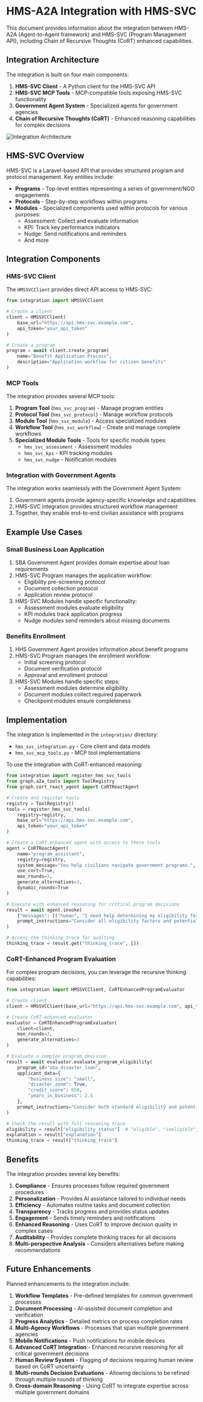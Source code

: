 # HMS-A2A Integration with HMS-SVC

This document provides information about the integration between HMS-A2A (Agent-to-Agent framework) and HMS-SVC (Program Management API), including Chain of Recursive Thoughts (CoRT) enhanced capabilities.

## Integration Architecture

The integration is built on four main components:

1. **HMS-SVC Client** - A Python client for the HMS-SVC API
2. **HMS-SVC MCP Tools** - MCP-compatible tools exposing HMS-SVC functionality
3. **Government Agent System** - Specialized agents for government agencies
4. **Chain of Recursive Thoughts (CoRT)** - Enhanced reasoning capabilities for complex decisions

![Integration Architecture](diagram.png)

## HMS-SVC Overview

HMS-SVC is a Laravel-based API that provides structured program and protocol management. Key entities include:

- **Programs** - Top-level entities representing a series of government/NGO engagements
- **Protocols** - Step-by-step workflows within programs
- **Modules** - Specialized components used within protocols for various purposes:
  - Assessment: Collect and evaluate information
  - KPI: Track key performance indicators
  - Nudge: Send notifications and reminders
  - And more

## Integration Components

### HMS-SVC Client

The `HMSSVCClient` provides direct API access to HMS-SVC:

```python
from integration import HMSSVCClient

# Create a client
client = HMSSVCClient(
    base_url="https://api.hms-svc.example.com",
    api_token="your_api_token"
)

# Create a program
program = await client.create_program(
    name="Benefit Application Process",
    description="Application workflow for citizen benefits"
)
```

### MCP Tools

The integration provides several MCP tools:

1. **Program Tool** (`hms_svc_program`) - Manage program entities
2. **Protocol Tool** (`hms_svc_protocol`) - Manage workflow protocols
3. **Module Tool** (`hms_svc_module`) - Access specialized modules
4. **Workflow Tool** (`hms_svc_workflow`) - Create and manage complete workflows
5. **Specialized Module Tools** - Tools for specific module types:
   - `hms_svc_assessment` - Assessment modules
   - `hms_svc_kpi` - KPI tracking modules
   - `hms_svc_nudge` - Notification modules

### Integration with Government Agents

The integration works seamlessly with the Government Agent System:

1. Government agents provide agency-specific knowledge and capabilities
2. HMS-SVC integration provides structured workflow management
3. Together, they enable end-to-end civilian assistance with programs

## Example Use Cases

### Small Business Loan Application

1. SBA Government Agent provides domain expertise about loan requirements
2. HMS-SVC Program manages the application workflow:
   - Eligibility pre-screening protocol
   - Document collection protocol
   - Application review protocol
3. HMS-SVC Modules handle specific functionality:
   - Assessment modules evaluate eligibility
   - KPI modules track application progress
   - Nudge modules send reminders about missing documents

### Benefits Enrollment

1. HHS Government Agent provides information about benefit programs
2. HMS-SVC Program manages the enrollment workflow:
   - Initial screening protocol
   - Document verification protocol
   - Approval and enrollment protocol
3. HMS-SVC Modules handle specific steps:
   - Assessment modules determine eligibility
   - Document modules collect required paperwork
   - Checkpoint modules ensure completeness

## Implementation

The integration is implemented in the `integration/` directory:

- `hms_svc_integration.py` - Core client and data models
- `hms_svc_mcp_tools.py` - MCP tool implementations

To use the integration with CoRT-enhanced reasoning:

```python
from integration import register_hms_svc_tools
from graph.a2a_tools import ToolRegistry
from graph.cort_react_agent import CoRTReactAgent

# Create and register tools
registry = ToolRegistry()
tools = register_hms_svc_tools(
    registry=registry,
    base_url="https://api.hms-svc.example.com",
    api_token="your_api_token"
)

# Create a CoRT-enhanced agent with access to these tools
agent = CoRTReactAgent(
    name="program_assistant",
    registry=registry,
    system_message="You help civilians navigate government programs.",
    use_cort=True,
    max_rounds=3,
    generate_alternatives=3,
    dynamic_rounds=True
)

# Execute with enhanced reasoning for critical program decisions
result = await agent.invoke(
    {"messages": [("human", "I need help determining my eligibility for the small business disaster loan")]},
    prompt_instructions="Consider all eligibility factors and potential documentation issues"
)

# Access the thinking trace for auditing
thinking_trace = result.get("thinking_trace", [])
```

### CoRT-Enhanced Program Evaluation

For complex program decisions, you can leverage the recursive thinking capabilities:

```python
from integration import HMSSVCClient, CoRTEnhancedProgramEvaluator

# Create client
client = HMSSVCClient(base_url="https://api.hms-svc.example.com", api_token="your_token")

# Create CoRT-enhanced evaluator
evaluator = CoRTEnhancedProgramEvaluator(
    client=client,
    max_rounds=3,
    generate_alternatives=3
)

# Evaluate a complex program decision
result = await evaluator.evaluate_program_eligibility(
    program_id="sba_disaster_loan",
    applicant_data={
        "business_size": "small",
        "disaster_zone": True,
        "credit_score": 650,
        "years_in_business": 2.5
    },
    prompt_instructions="Consider both standard eligibility and potential exceptions"
)

# Check the result with full reasoning trace
eligibility = result["eligibility_status"]  # "eligible", "ineligible", or "needs_review"
explanation = result["explanation"]
thinking_trace = result["thinking_trace"]
```

## Benefits

The integration provides several key benefits:

1. **Compliance** - Ensures processes follow required government procedures
2. **Personalization** - Provides AI assistance tailored to individual needs
3. **Efficiency** - Automates routine tasks and document collection
4. **Transparency** - Tracks progress and provides status updates
5. **Engagement** - Sends timely reminders and notifications
6. **Enhanced Reasoning** - Uses CoRT to improve decision quality in complex cases
7. **Auditability** - Provides complete thinking traces for all decisions
8. **Multi-perspective Analysis** - Considers alternatives before making recommendations

## Future Enhancements

Planned enhancements to the integration include:

1. **Workflow Templates** - Pre-defined templates for common government processes
2. **Document Processing** - AI-assisted document completion and verification
3. **Progress Analytics** - Detailed metrics on process completion rates
4. **Multi-Agency Workflows** - Processes that span multiple government agencies
5. **Mobile Notifications** - Push notifications for mobile devices
6. **Advanced CoRT Integration** - Enhanced recursive reasoning for all critical government decisions
7. **Human Review System** - Flagging of decisions requiring human review based on CoRT uncertainty
8. **Multi-rounds Decision Evaluations** - Allowing decisions to be refined through multiple rounds of thinking
9. **Cross-domain Reasoning** - Using CoRT to integrate expertise across multiple government domains